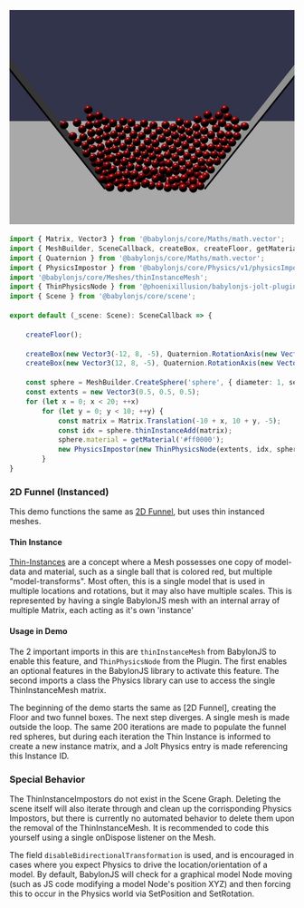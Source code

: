 ![2d Funnel](./img/2d_funnel.jpg)
```typescript
import { Matrix, Vector3 } from '@babylonjs/core/Maths/math.vector';
import { MeshBuilder, SceneCallback, createBox, createFloor, getMaterial } from '../util/example';
import { Quaternion } from '@babylonjs/core/Maths/math.vector';
import { PhysicsImpostor } from '@babylonjs/core/Physics/v1/physicsImpostor';
import '@babylonjs/core/Meshes/thinInstanceMesh';
import { ThinPhysicsNode } from '@phoenixillusion/babylonjs-jolt-plugin'
import { Scene } from '@babylonjs/core/scene';

export default (_scene: Scene): SceneCallback => {

    createFloor();

    createBox(new Vector3(-12, 8, -5), Quaternion.RotationAxis(new Vector3(0, 0, 1), 0.2 * Math.PI), new Vector3(0.1, 10, 1));
    createBox(new Vector3(12, 8, -5), Quaternion.RotationAxis(new Vector3(0, 0, 1), -0.2 * Math.PI), new Vector3(0.1, 10, 1));

    const sphere = MeshBuilder.CreateSphere('sphere', { diameter: 1, segments: 32 });
    const extents = new Vector3(0.5, 0.5, 0.5);
    for (let x = 0; x < 20; ++x)
        for (let y = 0; y < 10; ++y) {
            const matrix = Matrix.Translation(-10 + x, 10 + y, -5);
            const idx = sphere.thinInstanceAdd(matrix);
            sphere.material = getMaterial('#ff0000');
            new PhysicsImpostor(new ThinPhysicsNode(extents, idx, sphere), PhysicsImpostor.SphereImpostor, { mass: 1, friction: 0, restitution: 0, disableBidirectionalTransformation: true });
        }
}
```

### 2D Funnel (Instanced)

This demo functions the same as [2D Funnel](./2d_funnel.md), but uses thin instanced meshes.

#### Thin Instance
[Thin-Instances](https://doc.babylonjs.com/features/featuresDeepDive/mesh/copies/thinInstances) are a concept where a Mesh possesses one copy of model-data and material, such as a single ball that is colored red, but multiple "model-transforms". Most often, this is a single model that is used in multiple locations and rotations, but it may also have multiple scales. This is represented by having a single BabylonJS mesh with an internal array of multiple Matrix, each acting as it's own 'instance'

#### Usage in Demo

The 2 important imports in this are `thinInstanceMesh` from BabylonJS to enable this feature, and `ThinPhysicsNode` from the Plugin. The first enables an optional features in the BabylonJS library to activate this feature. The second imports a class the Physics library can use to access the single ThinInstanceMesh matrix. 

The beginning of the demo starts the same as [2D Funnel], creating the Floor and two funnel boxes.
The next step diverges. A single mesh is made outside the loop.
The same 200 iterations are made to populate the funnel red spheres, but during each iteration the Thin Instance is informed to create a new instance matrix, and a Jolt Physics entry is made referencing this Instance ID.

### Special Behavior

The ThinInstanceImpostors do not exist in the Scene Graph. Deleting the scene itself will also iterate through and clean up the corrisponding Physics Impostors, but there is currently no automated behavior to delete them upon the removal of the ThinInstanceMesh. It is recommended to code this yourself using a single onDispose listener on the Mesh.

The field `disableBidirectionalTransformation` is used, and is encouraged in cases where you expect Physics to drive the location/orientation of a model. By default, BabylonJS will check for a graphical model Node moving (such as JS code modifying a model Node's position XYZ) and then forcing this to occur in the Physics world via SetPosition and SetRotation. 